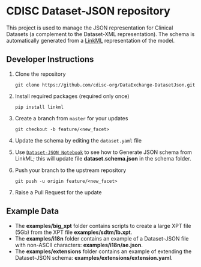 # CDISC Dataset-JSON repository

This project is used to manage the JSON representation for Clinical Datasets (a complement to the Dataset-XML representation).  The schema is automatically generated from a [LinkML](https://linkml.io/linkml/) representation of the model.

## Developer Instructions

1. Clone the repository

    ```Shell
    git clone https://github.com/cdisc-org/DataExchange-DatasetJson.git
    ```

2. Install required packages (required only once)

    ```Shell
    pip install linkml
    ```

3. Create a branch from `master` for your updates

    ```Shell
    git checkout -b feature/<new_facet>
    ```

4. Update the schema by editing the `dataset.yaml` file

5. Use [`Dataset-JSON Notebook`](dataset-json.ipynb) to see how to Generate JSON schema from LinkML; this will update file **dataset.schema.json** in the schema folder.

6. Push your branch to the upstream repository

    ```Shell
    git push -u origin feature/<new_facet>
    ```

7. Raise a Pull Request for the update

## Example Data

- The **examples/big_xpt** folder contains scripts to create a large XPT file (5Gb) from the XPT file **examples/sdtm/lb.xpt**.
- The **examples/i18n** folder contains an example of a Dataset-JSON file with non-ASCII characters: **examples/i18n/ae.json**.
- The **examples/extensions** folder contains an example of extending the Dataset-JSON schema: **examples/extensions/extension.yaml**.
